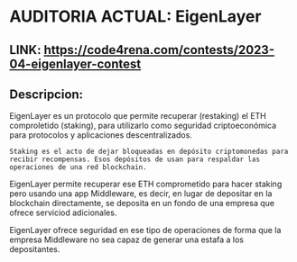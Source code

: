 # AUDITORIA ACTUAL: EigenLayer

## LINK: https://code4rena.com/contests/2023-04-eigenlayer-contest

## Descripcion:

EigenLayer es un protocolo que permite recuperar (restaking) el ETH comproletido (staking), para utilizarlo como seguridad criptoeconómica para protocolos y aplicaciones descentralizados.

```Staking es el acto de dejar bloqueadas en depósito criptomonedas para recibir recompensas. Esos depósitos de usan para respaldar las operaciones de una red blockchain.```

EigenLayer permite recuperar ese ETH comprometido para hacer staking pero usando una app Middleware, es decir, en lugar de depositar en la blockchain directamente, se deposita en un fondo de una empresa que ofrece serviciod adicionales.

EigenLayer ofrece seguridad en ese tipo de operaciones de forma que la empresa Middleware no sea capaz de generar una estafa a los depositantes.

